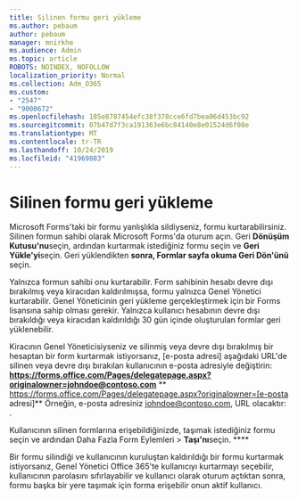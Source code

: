 ```yaml
---
title: Silinen formu geri yükleme
ms.author: pebaum
author: pebaum
manager: mnirkhe
ms.audience: Admin
ms.topic: article
ROBOTS: NOINDEX, NOFOLLOW
localization_priority: Normal
ms.collection: Adm_O365
ms.custom:
- "2547"
- "9000672"
ms.openlocfilehash: 185e8787454efc38f378cce6fd7bea06d453bc92
ms.sourcegitcommit: 07b47d7f3ca191363e6bc84140e8e01524d6f08e
ms.translationtype: MT
ms.contentlocale: tr-TR
ms.lasthandoff: 10/24/2019
ms.locfileid: "41969883"
---
```

# <a name="restore-a-deleted-form"></a>Silinen formu geri yükleme

Microsoft Forms'taki bir formu yanlışlıkla sildiyseniz, formu kurtarabilirsiniz. Silinen formun sahibi olarak Microsoft Forms'da oturum açın. Geri **Dönüşüm Kutusu'nu**seçin, ardından kurtarmak istediğiniz formu seçin ve **Geri Yükle'yi**seçin. Geri yüklendikten **sonra, Formlar sayfa okuma Geri Dön'ünü** seçin.

Yalnızca formun sahibi onu kurtarabilir. Form sahibinin hesabı devre dışı bırakılmış veya kiracıdan kaldırılmışsa, formu yalnızca Genel Yönetici kurtarabilir. Genel Yöneticinin geri yükleme gerçekleştirmek için bir Forms lisansına sahip olması gerekir. Yalnızca kullanıcı hesabının devre dışı bırakıldığı veya kiracıdan kaldırıldığı 30 gün içinde oluşturulan formlar geri yüklenebilir.

Kiracının Genel Yöneticisiyseniz ve silinmiş veya devre dışı bırakılmış bir hesaptan bir form kurtarmak istiyorsanız, [e-posta adresi] aşağıdaki URL'de silinen veya devre dışı bırakılan kullanıcının e-posta adresiyle değiştirin: **https://forms.office.com/Pages/delegatepage.aspx?originalowner=johndoe@contoso.com** ** https://forms.office.com/Pages/delegatepage.aspx?originalowner=[e-posta adresi]** Örneğin, e-posta adresiniz johndoe@contoso.com, URL olacaktır: . 

Kullanıcının silinen formlarına erişebildiğinizde, taşımak istediğiniz formu seçin ve ardından Daha Fazla Form Eylemleri > **Taşı'nı**seçin. ****

Bir formu silindiği ve kullanıcının kuruluştan kaldırıldığı bir formu kurtarmak istiyorsanız, Genel Yönetici Office 365'te kullanıcıyı kurtarmayı seçebilir, kullanıcının parolasını sıfırlayabilir ve kullanıcı olarak oturum açtıktan sonra, formu başka bir yere taşımak için forma erişebilir onun aktif kullanıcı. 